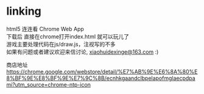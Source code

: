 linking
=======

html5 连连看 Chrome Web App<br/>
下载后 直接在chrome打开index.html 就可以玩儿了<br/>
游戏主要处理代码在js/draw.js，注视写的不多<br/>
如果有问题或者建议欢迎来信讨论, xiaohuidexinge@163.com :)

商店地址 https://chrome.google.com/webstore/detail/%E7%AB%9E%E6%8A%80%E8%BF%9E%E8%BF%9E%E7%9C%8B/ecnhkgaandclbpelapofmglaecpdpami?utm_source=chrome-ntp-icon
